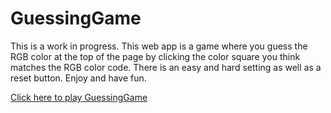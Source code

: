 # GuessingGame

This is a work in progress. This web app is a game where you guess the RGB color at the top of the page by clicking the color square you think matches the RGB color code. There is an easy and hard setting as well as a reset button. Enjoy and have fun.

[Click here to play GuessingGame](https://guessing-game-forfun.herokuapp.com/ "GuessingGame Homepage")